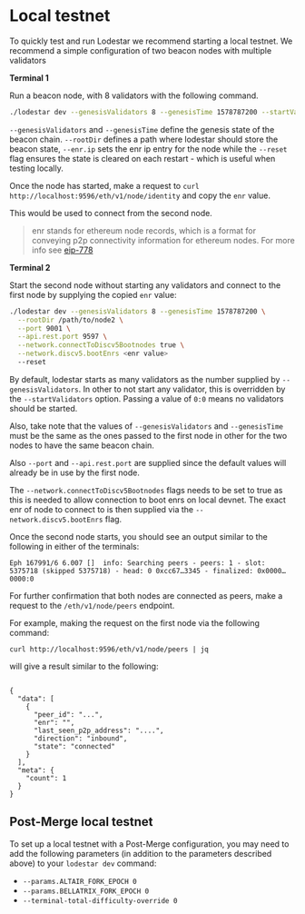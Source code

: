 # Local testnet

To quickly test and run Lodestar we recommend starting a local testnet. We recommend a simple configuration of two beacon nodes with multiple validators

**Terminal 1**

Run a beacon node, with 8 validators with the following command.

```bash
./lodestar dev --genesisValidators 8 --genesisTime 1578787200 --startValidators 0:8 --enr.ip 127.0.0.1 --rootDir </path/to/node1> --reset
```

`--genesisValidators` and `--genesisTime` define the genesis state of the beacon chain. `--rootDir` defines a path where
lodestar should store the beacon state, `--enr.ip` sets the enr ip entry for the node while the `--reset` flag ensures the state is cleared on each restart - which is useful when testing locally.

Once the node has started, make a request to `curl http://localhost:9596/eth/v1/node/identity` and copy the `enr` value.

This would be used to connect from the second node.

> enr stands for ethereum node records, which is a format for conveying p2p connectivity information for ethereum nodes.
> For more info see [eip-778](https://eips.ethereum.org/EIPS/eip-778)

**Terminal 2**

Start the second node without starting any validators and connect to the first node by supplying the copied `enr` value:

```bash
./lodestar dev --genesisValidators 8 --genesisTime 1578787200 \
  --rootDir /path/to/node2 \
  --port 9001 \
  --api.rest.port 9597 \
  --network.connectToDiscv5Bootnodes true \
  --network.discv5.bootEnrs <enr value>
  --reset
```

By default, lodestar starts as many validators as the number supplied by `--genesisValidators`. In other to not start any validator, this is overridden by
the `--startValidators` option. Passing a value of `0:0` means no validators should be started.

Also, take note that the values of `--genesisValidators` and `--genesisTime` must be the same as the ones passed to the first node in other for the two nodes
to have the same beacon chain.

Also `--port` and `--api.rest.port` are supplied since the default values will already be in use by the first node.

The `--network.connectToDiscv5Bootnodes` flags needs to be set to true as this is needed to allow connection to boot enrs on local devnet.
The exact enr of node to connect to is then supplied via the `--network.discv5.bootEnrs` flag.

Once the second node starts, you should see an output similar to the following in either of the terminals:

```
Eph 167991/6 6.007 []  info: Searching peers - peers: 1 - slot: 5375718 (skipped 5375718) - head: 0 0xcc67…3345 - finalized: 0x0000…0000:0
```

For further confirmation that both nodes are connected as peers, make a request to the `/eth/v1/node/peers` endpoint.

For example, making the request on the first node via the following command:

`curl http://localhost:9596/eth/v1/node/peers | jq`

will give a result similar to the following:

```

{
  "data": [
    {
      "peer_id": "...",
      "enr": "",
      "last_seen_p2p_address": "....",
      "direction": "inbound",
      "state": "connected"
    }
  ],
  "meta": {
    "count": 1
  }
}
```

## Post-Merge local testnet

To set up a local testnet with a Post-Merge configuration, you may need to add the following parameters (in addition to the parameters described above) to your `lodestar dev` command:

- `--params.ALTAIR_FORK_EPOCH 0`
- `--params.BELLATRIX_FORK_EPOCH 0`
- `--terminal-total-difficulty-override 0`
